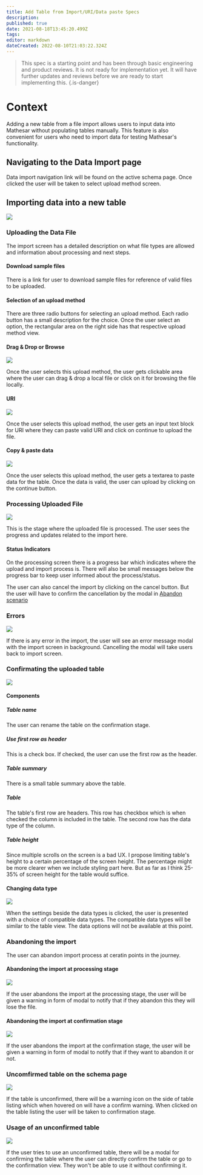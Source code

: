 ```yaml
---
title: Add Table from Import/URI/Data paste Specs
description: 
published: true
date: 2021-08-18T13:45:20.499Z
tags: 
editor: markdown
dateCreated: 2022-08-10T21:03:22.324Z
---
```


> This spec is a starting point and has been through basic engineering and product reviews. It is not ready for implementation yet. It will have further updates and reviews before we are ready to start implementing this.
{.is-danger}

# Context
Adding a new table from a file import allows users to input data into Mathesar without populating tables manually. This feature is also convenient for users who need to import data for testing Mathesar's functionality.

## Navigating to the Data Import page

Data import navigation link will be found on the active schema page. Once clicked the user will be taken to select upload method screen.

## Importing data into a new table
![](/assets/design/specs/table-import/uhmhbecvbb8cji2LVGFRWo.png)

### Uploading the Data File
The import screen has a detailed description on what file types are allowed and information about processing and next steps.

#### Download sample files
There is a link for user to download sample files for reference of valid files to be uploaded.

#### Selection of an upload method
There are three radio buttons for selecting an upload method. Each radio button has a small description for the choice. Once the user select an option, the rectangular area on the right side has that respective upload method view.

#### Drag & Drop or Browse
![](/assets/design/specs/table-import/uhmhbecvbb8cji2LVGFRWo.png)

Once the user selects this upload method, the user gets clickable area where the user can drag & drop a local file or click on it for browsing the file locally.

#### URI
![](/assets/design/specs/table-import/r7fmqfwG2hmjTTbwvMRehr.png)

Once the user selects this upload method, the user gets an input text block for URI where they can paste valid URI and click on continue to upload the file.

#### Copy & paste data
![](/assets/design/specs/table-import/uC1C6dxPCze6oiHHTAkAvt.png)

Once the user selects this upload method, the user gets a textarea to paste data for the table. Once the data is valid, the user can upload by clicking on the continue button.

### Processing Uploaded File
![](/assets/design/specs/table-import/9d1wf4y7cgBUawWbdcoThs.png)

This is the stage where the uploaded file is processed. The user sees the progress and updates related to the import here. 

#### Status Indicators

On the processing screen there is a progress bar which indicates where the upload and import process is. There will also be small messages below the progress bar to keep user informed about the process/status.

The user can also cancel the import by clicking on the cancel button. But the user will have to confirm the cancellation by the modal in [Abandon scenario](#abandoning-the-file-processing-step)

### Errors 
![](/assets/design/specs/table-import/asGm1LMUCEvjCd1jBdcDEA.png)

If there is any error in the import, the user will see an error message modal with the import screen in background. Cancelling the modal will take users back to import screen.

### Confirmating the uploaded table
![](/assets/design/specs/table-import/g1YFz8wYRm71tQ5W6skCX7.png)

#### Components

##### Table name
The user can rename the table on the confirmation stage. 

##### Use first row as header
This is a check box. If checked, the user can use the first row as the header.

##### Table summary
There is a small table summary above the table. 

##### Table 
The table's first row are headers. This row has checkbox which is when checked the column is included in the table. The second row has the data type of the column. 

##### Table height
Since multiple scrolls on the screen is a bad UX. I propose limiting table's height to a certain percentage of the screen height. The percentage might be more clearer when we include styling part here. But as far as I think 25-35% of screen height for the table would suffice. 

#### Changing data type
![](/assets/design/specs/table-import/agFL3gk3gc7pkgjc2GUcw3.png)

When the settings beside the data types is clicked, the user is presented with a choice of compatible data types. The compatible data types will be similar to the table view. The data options will not be available at this point. 

### Abandoning the import 
The user can abandon import process at ceratin points in the journey.

#### Abandoning the import at processing stage
![](/assets/design/specs/table-import/8WvP45gNpqAm3UYUM1r3m2.png)

If the user abandons the import at the processing stage, the user will be given a warning in form of modal to notify that if they abandon this they will lose the file.

#### Abandoning the import at confirmation stage
![](/assets/design/specs/table-import/6XqnBjSAk2FUAK8DyexoU5.png)

If the user abandons the import at the confirmation stage, the user will be given a warning in form of modal to notify that if they want to abandon it or not.

### Uncomfirmed table on the schema page
![](/assets/design/specs/table-import/vr3pvTp1cUsMJw7gb8xNKY.png)

If the table is unconfirmed, there will be a warning icon on the side of table listing which when hovered on will have a confirm warning. When clicked on the table listing the user will be taken to confirmation stage.

### Usage of an unconfirmed table
![](/assets/design/specs/table-import/kLkhvgR9Uk1njGbmgh9msB.png)

If the user tries to use an unconfirmed table, there will be a modal for confirming the table where the user can directly confirm the table or go to the confirmation view. They won't be able to use it without confirming it.
